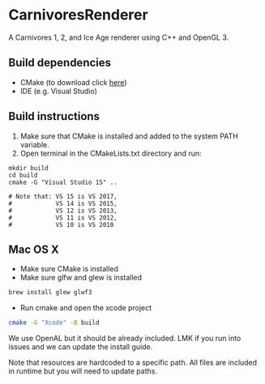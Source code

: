 # CarnivoresRenderer

A Carnivores 1, 2, and Ice Age renderer using C++ and OpenGL 3.

## Build dependencies
 - CMake (to download click [here](https://cmake.org/download/))
 - IDE (e.g. Visual Studio)

## Build instructions

1. Make sure that CMake is installed and added to the system PATH variable.
2. Open terminal in the CMakeLists.txt directory and run:
 ```
 mkdir build
 cd build
 cmake -G "Visual Studio 15" ..

 # Note that: VS 15 is VS 2017, 
 #            VS 14 is VS 2015, 
 #            VS 12 is VS 2013,
 #            VS 11 is VS 2012,
 #            VS 10 is VS 2010
 ```

## Mac OS X

- Make sure CMake is installed
- Make sure glfw and glew is installed

```sh
brew install glew glwf3
```

- Run cmake and open the xcode project

```sh
cmake -G "Xcode" -B build
```

We use OpenAL but it should be already included. LMK if you run into issues and we can update the install guide.

Note that resources are hardcoded to a specific path. All files are included in runtime but you will need to update paths.
